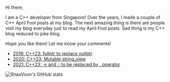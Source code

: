 Hi there,

I am a C++ developer from Singapore! Over the years, I made a couple of C++ April Fool posts at my blog. The next amazing thing is there are people visit my blog everyday just to read my April Fool posts. Sad thing is my C++ blog reduced to joke blog.

Hope you like them! Let me know your comments!

* [2019: C++23: fullptr to replace nullptr](https://codingtidbit.com/2019/04/01/c22-fullptr-to-replace-nullptr/)
* [2020: C++23: Mutable string_view](https://codingtidbit.com/2020/04/01/c23-mutable-string_view/)
* [2021: C++23: -&gt; and :: to be replaced by . operator](https://codingtidbit.com/2021/04/01/c23-and-to-be-replaced-by-operator/)

![ShaoVoon's GitHub stats](https://github-readme-stats.vercel.app/api?username=shaovoon&show_icons=true&theme=cobalt)